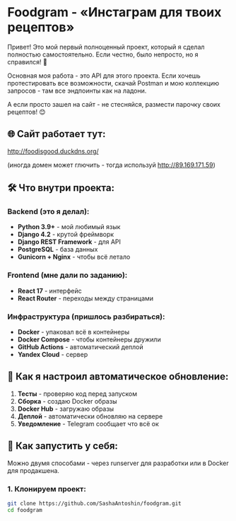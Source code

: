 # Foodgram - «Инстаграм для твоих рецептов»

Привет! Это мой первый полноценный проект, который я сделал полностью самостоятельно. 
Если честно, было непросто, но я справился! 🚀

Основная моя работа - это API для этого проекта. Если хочешь протестировать все возможности, 
скачай Postman и мою коллекцию запросов - там все эндпоинты как на ладони.

А если просто зашел на сайт - не стесняйся, размести парочку своих рецептов! 😊

## 🌐 Сайт работает тут:

http://foodisgood.duckdns.org/

(иногда домен может глючить - тогда используй http://89.169.171.59)

## 🛠 Что внутри проекта:

### Backend (это я делал):
- **Python 3.9+** - мой любимый язык
- **Django 4.2** - крутой фреймворк
- **Django REST Framework** - для API
- **PostgreSQL** - база данных
- **Gunicorn + Nginx** - чтобы всё летало

### Frontend (мне дали по заданию):
- **React 17** - интерфейс
- **React Router** - переходы между страницами

### Инфраструктура (пришлось разбираться):
- **Docker** - упаковал всё в контейнеры
- **Docker Compose** - чтобы контейнеры дружили
- **GitHub Actions** - автоматический деплой
- **Yandex Cloud** - сервер

## 🔄 Как я настроил автоматическое обновление:

1. **Тесты** - проверяю код перед запуском
2. **Сборка** - создаю Docker образы
3. **Docker Hub** - загружаю образы
4. **Деплой** - автоматически обновляю на сервере
5. **Уведомление** - Telegram сообщает что всё ок

## 🐳 Как запустить у себя:

Можно двумя способами - через runserver для разработки или в Docker для продакшена.

### 1. Клонируем проект:
```bash
git clone https://github.com/SashaAntoshin/foodgram.git
cd foodgram